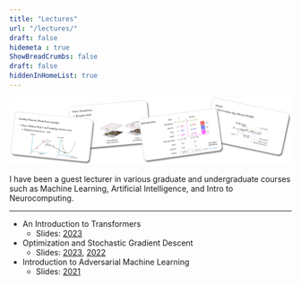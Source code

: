 ```yaml
---
title: "Lectures"
url: "/lectures/"
draft: false
hidemeta : true
ShowBreadCrumbs: false
draft: false
hiddenInHomeList: true
---
```


<!-- ![image](https://github.com/poudel-bibek/poudel-bibek.github.io/assets/96804013/6d65d589-eba0-44a5-906c-93a803b38f4a) -->
![image](images/lectures.png)

I have been a guest lecturer in various graduate and undergraduate courses such as Machine Learning, Artificial Intelligence, and Intro to Neurocomputing.

--------------

- An Introduction to Transformers
    - Slides: [2023](https://poudel-bibek.github.io/pdfs/slides/intro_to_transformers)
- Optimization and Stochastic Gradient Descent 
    - Slides: [2023](https://poudel-bibek.github.io/pdfs/slides/optimization_sgd), [2022](https://poudel-bibek.github.io/pdfs/slides/optimization_sgd)
- Introduction to Adversarial Machine Learning
    - Slides: [2021](https://poudel-bibek.github.io/pdfs/slides/intro_to_aml)